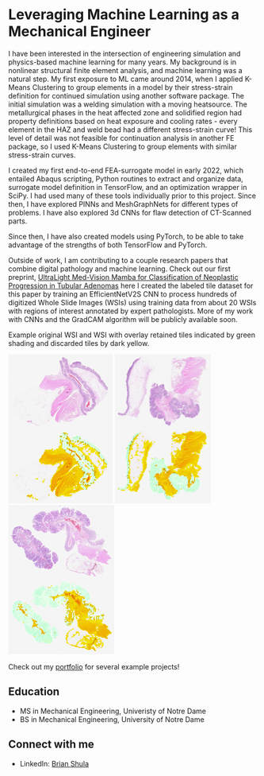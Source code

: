# Leveraging Machine Learning as a Mechanical Engineer 

I have been interested in the intersection of engineering simulation and physics-based machine learning for many years.  My background is in nonlinear structural finite element analysis, and machine learning was a natural step.  My first exposure to ML came around 2014, when I applied K-Means Clustering to group elements in a model by their stress-strain definition for continued simulation using another software package.  The initial simulation was a welding simulation with a moving heatsource.  The metallurgical phases in the heat affected zone and solidified region had property definitions based on heat exposure and cooling rates - every element in the HAZ and weld bead had a different stress-strain curve!  This level of detail was not feasible for continuation analysis in another FE package, so I used K-Means Clustering to group elements with similar stress-strain curves.

I created my first end-to-end FEA-surrogate model in early 2022, which entailed Abaqus scripting, Python routines to extract and organize data, surrogate model definition in TensorFlow, and an optimization wrapper in SciPy.  I had used many of these tools individually prior to this project.  Since then, I have explored PINNs and MeshGraphNets for different types of problems.  I have also explored 3d CNNs for flaw detection of CT-Scanned parts.

Since then, I have also created models using PyTorch, to be able to take advantage of the strengths of both TensorFlow and PyTorch.

Outside of work, I am contributing to a couple research papers that combine digital pathology and machine learning. Check out our first preprint, [UltraLight Med-Vision Mamba for Classification of Neoplastic Progression in Tubular Adenomas](https://arxiv.org/abs/2508.09339) here  I created the labeled tile dataset for this paper by training an EfficientNetV2S CNN to process hundreds of digitized Whole Slide Images (WSIs) using training data from about 20 WSIs with regions of interest annotated by expert pathologists.  More of my work with CNNs and the GradCAM algorithm will be publicly available soon.

Example original WSI and WSI with overlay retained tiles indicated by green shading and discarded tiles by dark yellow.


<img src="combined_1_resized.png" height="300"> <img src="combined_2_resized.png" height="300"> <img src="combined_3_resized.png" height="300"> 


Check out my [portfolio](https://github.com/brians1982/portfolio) for several example projects!

## Education

- MS in Mechanical Engineering, Univeristy of Notre Dame
- BS in Mechanical Engineering, University of Notre Dame

## Connect with me

- LinkedIn: [Brian Shula](https://www.linkedin.com/in/brianshula/)

<!--
**brians1982/brians1982** is a ✨ _special_ ✨ repository because its `README.md` (this file) appears on your GitHub profile.

Here are some ideas to get you started:

- 🔭 I’m currently working on ...
- 🌱 I’m currently learning ...
- 👯 I’m looking to collaborate on ...
- 🤔 I’m looking for help with ...
- 💬 Ask me about ...
- 📫 How to reach me: ...
- 😄 Pronouns: ...
- ⚡ Fun fact: ...
-->
